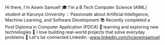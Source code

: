  Hi there, I'm Aswin Samuel!
🎓 I'm a B.Tech Computer Science (AIML) student at Karunya University
💡 Passionate about Artificial Intelligence, Machine Learning, and Software Development
📚 Recently completed a Post Diploma in Computer Application (PDCA)
🌱  learning and exploring new technologies
🚀 I love building real-world projects that solve everyday problems
🔗 Let's be connected 
Linkedin -www.linkedin.com/in/aswinsamuel

